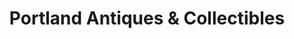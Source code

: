 ---
title: "Portland Antiques & Collectibles"
url: /portland/portland-antiques-and-collectibles/
shop: antiques
---